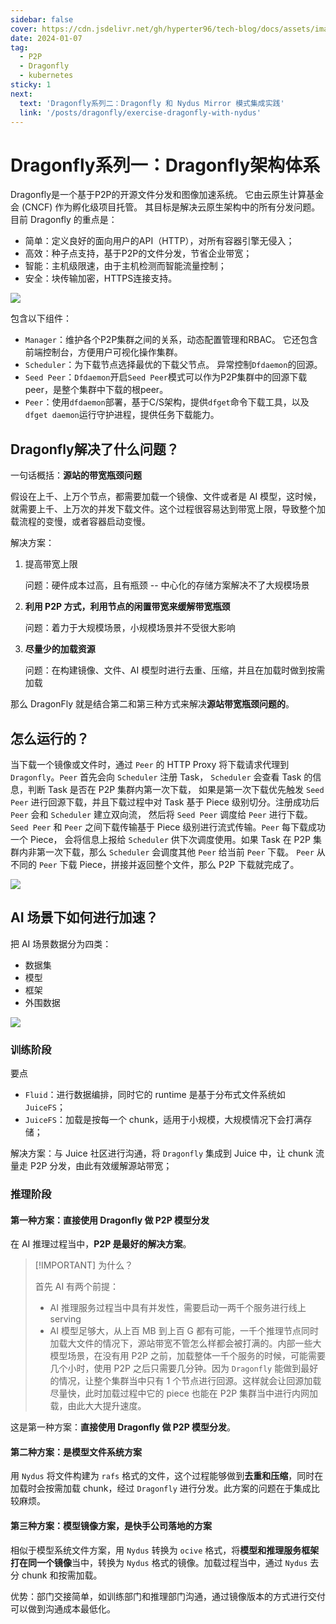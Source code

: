 ```yaml
---
sidebar: false
cover: https://cdn.jsdelivr.net/gh/hyperter96/tech-blog/docs/assets/images/dragonfly_cover.jpg
date: 2024-01-07
tag:
  - P2P
  - Dragonfly
  - kubernetes
sticky: 1
next:
  text: 'Dragonfly系列二：Dragonfly 和 Nydus Mirror 模式集成实践'
  link: '/posts/dragonfly/exercise-dragonfly-with-nydus'
---
```


# Dragonfly系列一：Dragonfly架构体系

Dragonfly是一个基于P2P的开源文件分发和图像加速系统。 它由云原生计算基金会 (CNCF) 作为孵化级项目托管。 其目标是解决云原生架构中的所有分发问题。 目前 Dragonfly 的重点是：

- 简单：定义良好的面向用户的API（HTTP），对所有容器引擎无侵入；
- 高效：种子点支持，基于P2P的文件分发，节省企业带宽；
- 智能：主机级限速，由于主机检测而智能流量控制；
- 安全：块传输加密，HTTPS连接支持。

![](https://cdn.jsdelivr.net/gh/dragonflyoss/Dragonfly2/docs/images/arch.png)

包含以下组件：

- `Manager`：维护各个P2P集群之间的关系，动态配置管理和RBAC。 它还包含前端控制台，方便用户可视化操作集群。
- `Scheduler`：为下载节点选择最优的下载父节点。 异常控制`Dfdaemon`的回源。
- `Seed Peer`：`Dfdaemon`开启`Seed Peer`模式可以作为P2P集群中的回源下载peer，是整个集群中下载的根peer。
- `Peer`：使用`dfdaemon`部署，基于C/S架构，提供`dfget`命令下载工具，以及`dfget daemon`运行守护进程，提供任务下载能力。

## Dragonfly解决了什么问题？

一句话概括：**源站的带宽瓶颈问题**

假设在上千、上万个节点，都需要加载一个镜像、文件或者是 AI 模型，这时候，就需要上千、上万次的并发下载文件。这个过程很容易达到带宽上限，导致整个加载流程的变慢，或者容器启动变慢。

解决方案：

1. 提高带宽上限

    问题：硬件成本过高，且有瓶颈 -- 中心化的存储方案解决不了大规模场景

2. **利用 P2P 方式，利用节点的闲置带宽来缓解带宽瓶颈**

    问题：着力于大规模场景，小规模场景并不受很大影响

3. **尽量少的加载资源**

    问题：在构建镜像、文件、AI 模型时进行去重、压缩，并且在加载时做到按需加载

那么 DragonFly 就是结合第二和第三种方式来解决**源站带宽瓶颈问题的**。


## 怎么运行的？

当下载一个镜像或文件时，通过 `Peer` 的 HTTP Proxy 将下载请求代理到 `Dragonfly`。`Peer` 首先会向 `Scheduler` 注册 Task， `Scheduler` 会查看 Task 的信息，判断 Task 是否在 P2P 集群内第一次下载， 如果是第一次下载优先触发 `Seed Peer` 进行回源下载，并且下载过程中对 Task 基于 Piece 级别切分。注册成功后 `Peer` 会和 `Scheduler` 建立双向流， 然后将 `Seed Peer` 调度给 `Peer` 进行下载。`Seed Peer` 和 `Peer` 之间下载传输基于 Piece 级别进行流式传输。`Peer` 每下载成功一个 Piece， 会将信息上报给 `Scheduler` 供下次调度使用。如果 Task 在 P2P 集群内非第一次下载，那么 `Scheduler` 会调度其他 `Peer` 给当前 `Peer` 下载。 `Peer` 从不同的 `Peer` 下载 Piece，拼接并返回整个文件，那么 P2P 下载就完成了。

![](https://cdn.jsdelivr.net/gh/dragonflyoss/Dragonfly2/docs/images/dragonfly-workflow.png)

## AI 场景下如何进行加速？

把 AI 场景数据分为四类：

- 数据集
- 模型
- 框架
- 外围数据

![](https://cdn.jsdelivr.net/gh/dragonflyoss/Dragonfly2/docs/images/ai-data-distribution.png)

### 训练阶段

要点

- `Fluid`：进行数据编排，同时它的 runtime 是基于分布式文件系统如 `JuiceFS`；
- `JuiceFS`：加载是按每一个 chunk，适用于小规模，大规模情况下会打满存储；

解决方案：与 Juice 社区进行沟通，将 `Dragonfly` 集成到 Juice 中，让 chunk 流量走 P2P 分发，由此有效缓解源站带宽；

### 推理阶段

#### 第一种方案：直接使用 Dragonfly 做 P2P 模型分发

在 AI 推理过程当中，**P2P 是最好的解决方案**。

> [!IMPORTANT] 为什么？
>
> 首先 AI 有两个前提：
>
> - AI 推理服务过程当中具有并发性，需要启动一两千个服务进行线上 serving
> - AI 模型足够大，从上百 MB 到上百 G 都有可能，一千个推理节点同时加载大文件的情况下，源站带宽不管怎么样都会被打满的。内部一些大模型场景，在没有用 P2P 之前，加载整体一千个服务的时候，可能需要几个小时，使用 P2P 之后只需要几分钟。因为 `Dragonfly` 能做到最好的情况，让整个集群当中只有 1 个节点进行回源。这样就会让回源加载尽量快，此时加载过程中它的 piece 也能在 P2P 集群当中进行内网加载，由此大大提升速度。

这是第一种方案：**直接使用 Dragonfly 做 P2P 模型分发**。

#### 第二种方案：是模型文件系统方案

用 `Nydus` 将文件构建为 `rafs` 格式的文件，这个过程能够做到**去重和压缩**，同时在加载时会按需加载 chunk，经过 `Dragonfly` 进行分发。此方案的问题在于集成比较麻烦。

#### 第三种方案：**模型镜像方案**，是快手公司落地的方案

相似于模型系统文件方案，用 `Nydus` 转换为 `ocive` 格式，将**模型和推理服务框架打在同一个镜像**当中，转换为 `Nydus` 格式的镜像。加载过程当中，通过 `Nydus` 去分 chunk 和按需加载。

优势：部门交接简单，如训练部门和推理部门沟通，通过镜像版本的方式进行交付可以做到沟通成本最低化。

